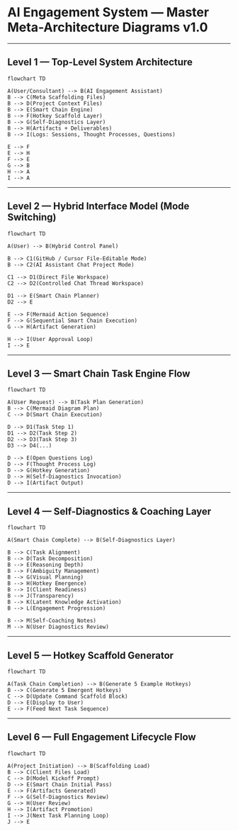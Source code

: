 # AI Engagement System — Master Meta-Architecture Diagrams v1.0

---

## Level 1 — Top-Level System Architecture

```mermaid
flowchart TD

A(User/Consultant) --> B(AI Engagement Assistant)
B --> C(Meta Scaffolding Files)
B --> D(Project Context Files)
B --> E(Smart Chain Engine)
B --> F(Hotkey Scaffold Layer)
B --> G(Self-Diagnostics Layer)
B --> H(Artifacts + Deliverables)
B --> I(Logs: Sessions, Thought Processes, Questions)

E --> F
E --> H
F --> E
G --> B
H --> A
I --> A
```

---

## Level 2 — Hybrid Interface Model (Mode Switching)

```mermaid
flowchart TD

A(User) --> B(Hybrid Control Panel)

B --> C1(GitHub / Cursor File-Editable Mode)
B --> C2(AI Assistant Chat Project Mode)

C1 --> D1(Direct File Workspace)
C2 --> D2(Controlled Chat Thread Workspace)

D1 --> E(Smart Chain Planner)
D2 --> E

E --> F(Mermaid Action Sequence)
F --> G(Sequential Smart Chain Execution)
G --> H(Artifact Generation)

H --> I(User Approval Loop)
I --> E
```

---

## Level 3 — Smart Chain Task Engine Flow

```mermaid
flowchart TD

A(User Request) --> B(Task Plan Generation)
B --> C(Mermaid Diagram Plan)
C --> D(Smart Chain Execution)

D --> D1(Task Step 1)
D1 --> D2(Task Step 2)
D2 --> D3(Task Step 3)
D3 --> D4(...)

D --> E(Open Questions Log)
D --> F(Thought Process Log)
D --> G(Hotkey Generation)
D --> H(Self-Diagnostics Invocation)
D --> I(Artifact Output)
```

---

## Level 4 — Self-Diagnostics & Coaching Layer

```mermaid
flowchart TD

A(Smart Chain Complete) --> B(Self-Diagnostics Layer)

B --> C(Task Alignment)
B --> D(Task Decomposition)
B --> E(Reasoning Depth)
B --> F(Ambiguity Management)
B --> G(Visual Planning)
B --> H(Hotkey Emergence)
B --> I(Client Readiness)
B --> J(Transparency)
B --> K(Latent Knowledge Activation)
B --> L(Engagement Progression)

B --> M(Self-Coaching Notes)
M --> N(User Diagnostics Review)
```

---

## Level 5 — Hotkey Scaffold Generator

```mermaid
flowchart TD

A(Task Chain Completion) --> B(Generate 5 Example Hotkeys)
B --> C(Generate 5 Emergent Hotkeys)
C --> D(Update Command Scaffold Block)
D --> E(Display to User)
E --> F(Feed Next Task Sequence)
```

---

## Level 6 — Full Engagement Lifecycle Flow

```mermaid
flowchart TD

A(Project Initiation) --> B(Scaffolding Load)
B --> C(Client Files Load)
C --> D(Model Kickoff Prompt)
D --> E(Smart Chain Initial Pass)
E --> F(Artifacts Generated)
F --> G(Self-Diagnostics Review)
G --> H(User Review)
H --> I(Artifact Promotion)
I --> J(Next Task Planning Loop)
J --> E
```
